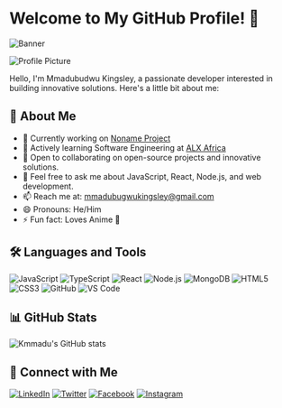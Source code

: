 # Welcome to My GitHub Profile! 👋

![Banner](https://your-image-url.com/banner.jpg)

![Profile Picture](https://your-image-url.com/profile.jpg)

Hello, I'm Mmadubudwu Kingsley, a passionate developer interested in building innovative solutions. Here's a little bit about me:

## 🚀 About Me
- 🔭 Currently working on [Noname Project](https://codeakstan.github.io/noname/index.html)
- 🌱 Actively learning Software Engineering at [ALX Africa](https://www.alxafrica.com/)
- 👯 Open to collaborating on open-source projects and innovative solutions.
- 💬 Feel free to ask me about JavaScript, React, Node.js, and web development.
- 📫 Reach me at: mmadubugwukingsley@gmail.com
- 😄 Pronouns: He/Him
- ⚡ Fun fact: Loves Anime 🌚

## 🛠️ Languages and Tools
![JavaScript](https://img.shields.io/badge/-JavaScript-black?style=flat-square&logo=javascript)
![TypeScript](https://img.shields.io/badge/-TypeScript-007ACC?style=flat-square&logo=typescript)
![React](https://img.shields.io/badge/-React-black?style=flat-square&logo=react)
![Node.js](https://img.shields.io/badge/-Node.js-339933?style=flat-square&logo=Node.js)
![MongoDB](https://img.shields.io/badge/-MongoDB-black?style=flat-square&logo=mongodb)
![HTML5](https://img.shields.io/badge/-HTML5-E34F26?style=flat-square&logo=html5)
![CSS3](https://img.shields.io/badge/-CSS3-1572B6?style=flat-square&logo=css3)
![GitHub](https://img.shields.io/badge/-GitHub-181717?style=flat-square&logo=github)
![VS Code](https://img.shields.io/badge/-VS%20Code-007ACC?style=flat-square&logo=visual-studio-code)

## 📊 GitHub Stats
![Kmmadu's GitHub stats](https://github-readme-stats.vercel.app/api?username=Kmmadu&show_icons=true&theme=radical)

## 🔗 Connect with Me
[![LinkedIn](https://img.shields.io/badge/LinkedIn-0077B5?style=flat-square&logo=linkedin&logoColor=white)](https://www.linkedin.com/in/kingsley-mmadubugwu-698776268/)
[![Twitter](https://img.shields.io/badge/Twitter-1DA1F2?style=flat-square&logo=twitter&logoColor=white)](https://x.com/K_mmadu)
[![Facebook](https://img.shields.io/badge/Facebook-1877F2?style=flat-square&logo=facebook&logoColor=white)](https://web.facebook.com/kingsley.mmadu.75)
[![Instagram](https://img.shields.io/badge/Instagram-E4405F?style=flat-square&logo=instagram&logoColor=white)](https://www.instagram.com/k_mmadu/)
